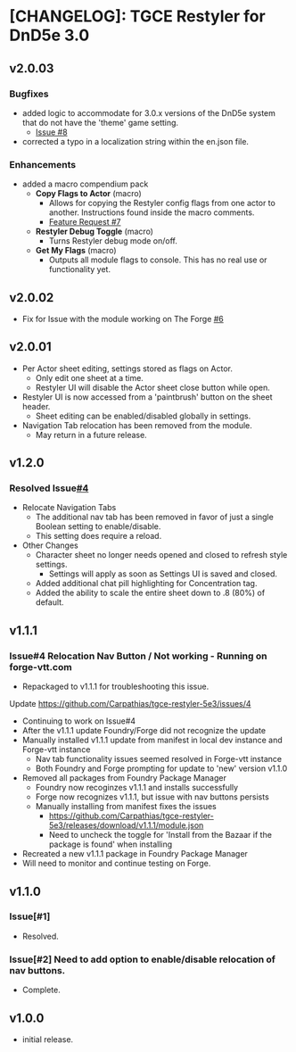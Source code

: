# [CHANGELOG]: TGCE Restyler for DnD5e 3.0
## v2.0.03
### Bugfixes

- added logic to accommodate for 3.0.x versions of the DnD5e system that do not have the 'theme' game setting. 
  - [Issue #8](https://github.com/Carpathias/tgce-restyler-5e3/issues/8)
- corrected a typo in a localization string within the en.json file. 

### Enhancements

- added a macro compendium pack
  - **Copy Flags to Actor** (macro)
    - Allows for copying the Restyler config flags from one actor to another. Instructions found inside the macro comments. 
    - [Feature Request #7](https://github.com/Carpathias/tgce-restyler-5e3/issues/7)
  - **Restyler Debug Toggle** (macro)
    - Turns Restyler debug mode on/off. 
  - **Get My Flags** (macro)
    - Outputs all module flags to console. This has no real use or functionality yet.  



## v2.0.02
- Fix for Issue with the module working on The Forge [#6](https://github.com/Carpathias/tgce-restyler-5e3/issues/6)

## v2.0.01
- Per Actor sheet editing, settings stored as flags on Actor.
  - Only edit one sheet at a time.
  - Restyler UI will disable the Actor sheet close button while open. 
- Restyler UI is now accessed from a 'paintbrush' button on the sheet header.
  - Sheet editing can be enabled/disabled globally in settings. 
- Navigation Tab relocation has been removed from the module.
  - May return in a future release. 

## v1.2.0
### Resolved Issue[#4](https://github.com/Carpathias/tgce-restyler-5e3/issues/4)
- Relocate Navigation Tabs
  - The additional nav tab has been removed in favor of just a single Boolean setting to enable/disable.
  - This setting does require a reload.
- Other Changes
  - Character sheet no longer needs opened and closed to refresh style settings.
    - Settings will apply as soon as Settings UI is saved and closed. 
  - Added additional chat pill highlighting for Concentration tag.
  - Added the ability to scale the entire sheet down to .8 (80%) of default.

## v1.1.1
### Issue#4 Relocation Nav Button / Not working - Running on forge-vtt.com
- Repackaged to v1.1.1 for troubleshooting this issue.

Update
https://github.com/Carpathias/tgce-restyler-5e3/issues/4
- Continuing to work on Issue#4
- After the v1.1.1 update Foundry/Forge did not recognize the update
- Manually installed v1.1.1 update from manifest in local dev instance and Forge-vtt instance
  - Nav tab functionality issues seemed resolved in Forge-vtt instance
  - Both Foundry and Forge prompting for update to 'new' version v1.1.0
- Removed all packages from Foundry Package Manager
  - Foundry now recoginzes v1.1.1 and installs successfully
  - Forge now recognizes v1.1.1, but issue with nav buttons persists
  - Manually installing from manifest fixes the issues
    - https://github.com/Carpathias/tgce-restyler-5e3/releases/download/v1.1.1/module.json
    - Need to uncheck the toggle for 'Install from the Bazaar if the package is found' when installing
- Recreated a new v1.1.1 package in Foundry Package Manager
- Will need to monitor and continue testing on Forge. 

## v1.1.0
### Issue[#1] 
- Resolved.
  
### Issue[#2] Need to add option to enable/disable relocation of nav buttons.
- Complete. 

## v1.0.0
- initial release.
